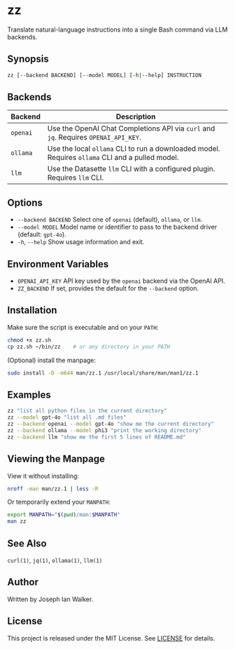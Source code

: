 # zz

Translate natural-language instructions into a single Bash command via LLM backends.

## Synopsis

```bash
zz [--backend BACKEND] [--model MODEL] [-h|--help] INSTRUCTION
```

## Backends

| Backend  | Description                                                                 |
|----------|-----------------------------------------------------------------------------|
| `openai` | Use the OpenAI Chat Completions API via `curl` and `jq`. Requires `OPENAI_API_KEY`. |
| `ollama` | Use the local `ollama` CLI to run a downloaded model. Requires `ollama` CLI and a pulled model. |
| `llm`    | Use the Datasette `llm` CLI with a configured plugin. Requires `llm` CLI.       |

## Options

- `--backend BACKEND`  Select one of `openai` (default), `ollama`, or `llm`.
- `--model MODEL`      Model name or identifier to pass to the backend driver (default: `gpt-4o`).
- `-h`, `--help`       Show usage information and exit.

## Environment Variables

- `OPENAI_API_KEY`  API key used by the `openai` backend via the OpenAI API.
- `ZZ_BACKEND`      If set, provides the default for the `--backend` option.

## Installation

Make sure the script is executable and on your `PATH`:

```bash
chmod +x zz.sh
cp zz.sh ~/bin/zz    # or any directory in your PATH
```

(Optional) install the manpage:

```bash
sudo install -D -m644 man/zz.1 /usr/local/share/man/man1/zz.1
```

## Examples

```bash
zz "list all python files in the current directory"
zz --model gpt-4o "list all .md files"
zz --backend openai --model gpt-4o "show me the current directory"
zz --backend ollama --model phi3 "print the working directory"
zz --backend llm "show me the first 5 lines of README.md"
```

## Viewing the Manpage

View it without installing:

```bash
nroff -man man/zz.1 | less -R
```

Or temporarily extend your `MANPATH`:

```bash
export MANPATH="$(pwd)/man:$MANPATH"
man zz
```

## See Also

`curl(1)`, `jq(1)`, `ollama(1)`, `llm(1)`

## Author

Written by Joseph Ian Walker.

## License

This project is released under the MIT License. See [LICENSE](LICENSE) for details.
